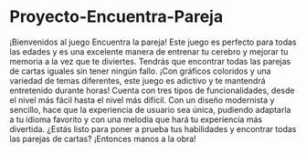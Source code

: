 # Proyecto-Encuentra-Pareja
¡Bienvenidos al juego Encuentra la pareja! Este juego es perfecto para todas las edades y es una excelente manera de entrenar tu cerebro y mejorar tu memoria a la vez que te
diviertes. Tendrás que encontrar todas las parejas de cartas iguales sin tener ningún fallo. ¡Con gráficos coloridos y una variedad de temas diferentes, este juego es adictivo
y te mantendrá entretenido durante horas! Cuenta con tres tipos de funcionalidades, desde el nivel más fácil hasta el nivel más difícil. Con un diseño modernista y sencillo,
hace que la experiencia de usuario sea única, pudiendo adaptarla a tu idioma favorito y con una melodía que hará tu experiencia más divertida. ¿Estás listo para poner a
prueba tus habilidades y encontrar todas las parejas de cartas? ¡Entonces manos a la obra!
